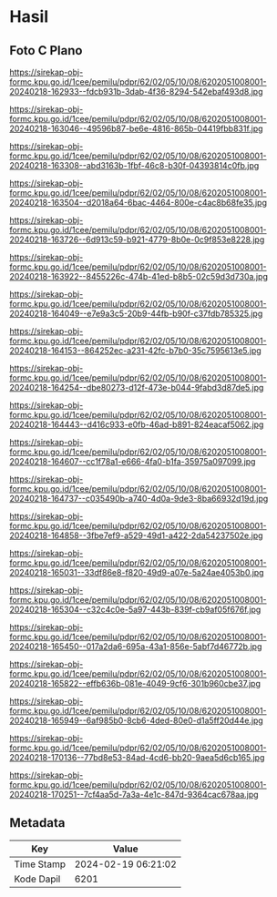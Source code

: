 # Hasil

## Foto C Plano

https://sirekap-obj-formc.kpu.go.id/1cee/pemilu/pdpr/62/02/05/10/08/6202051008001-20240218-162933--fdcb931b-3dab-4f36-8294-542ebaf493d8.jpg

https://sirekap-obj-formc.kpu.go.id/1cee/pemilu/pdpr/62/02/05/10/08/6202051008001-20240218-163046--49596b87-be6e-4816-865b-04419fbb831f.jpg

https://sirekap-obj-formc.kpu.go.id/1cee/pemilu/pdpr/62/02/05/10/08/6202051008001-20240218-163308--abd3163b-1fbf-46c8-b30f-04393814c0fb.jpg

https://sirekap-obj-formc.kpu.go.id/1cee/pemilu/pdpr/62/02/05/10/08/6202051008001-20240218-163504--d2018a64-6bac-4464-800e-c4ac8b68fe35.jpg

https://sirekap-obj-formc.kpu.go.id/1cee/pemilu/pdpr/62/02/05/10/08/6202051008001-20240218-163726--6d913c59-b921-4779-8b0e-0c9f853e8228.jpg

https://sirekap-obj-formc.kpu.go.id/1cee/pemilu/pdpr/62/02/05/10/08/6202051008001-20240218-163922--8455226c-474b-41ed-b8b5-02c59d3d730a.jpg

https://sirekap-obj-formc.kpu.go.id/1cee/pemilu/pdpr/62/02/05/10/08/6202051008001-20240218-164049--e7e9a3c5-20b9-44fb-b90f-c37fdb785325.jpg

https://sirekap-obj-formc.kpu.go.id/1cee/pemilu/pdpr/62/02/05/10/08/6202051008001-20240218-164153--864252ec-a231-42fc-b7b0-35c7595613e5.jpg

https://sirekap-obj-formc.kpu.go.id/1cee/pemilu/pdpr/62/02/05/10/08/6202051008001-20240218-164254--dbe80273-d12f-473e-b044-9fabd3d87de5.jpg

https://sirekap-obj-formc.kpu.go.id/1cee/pemilu/pdpr/62/02/05/10/08/6202051008001-20240218-164443--d416c933-e0fb-46ad-b891-824eacaf5062.jpg

https://sirekap-obj-formc.kpu.go.id/1cee/pemilu/pdpr/62/02/05/10/08/6202051008001-20240218-164607--cc1f78a1-e666-4fa0-b1fa-35975a097099.jpg

https://sirekap-obj-formc.kpu.go.id/1cee/pemilu/pdpr/62/02/05/10/08/6202051008001-20240218-164737--c035490b-a740-4d0a-9de3-8ba66932d19d.jpg

https://sirekap-obj-formc.kpu.go.id/1cee/pemilu/pdpr/62/02/05/10/08/6202051008001-20240218-164858--3fbe7ef9-a529-49d1-a422-2da54237502e.jpg

https://sirekap-obj-formc.kpu.go.id/1cee/pemilu/pdpr/62/02/05/10/08/6202051008001-20240218-165031--33df86e8-f820-49d9-a07e-5a24ae4053b0.jpg

https://sirekap-obj-formc.kpu.go.id/1cee/pemilu/pdpr/62/02/05/10/08/6202051008001-20240218-165304--c32c4c0e-5a97-443b-839f-cb9af05f676f.jpg

https://sirekap-obj-formc.kpu.go.id/1cee/pemilu/pdpr/62/02/05/10/08/6202051008001-20240218-165450--017a2da6-695a-43a1-856e-5abf7d46772b.jpg

https://sirekap-obj-formc.kpu.go.id/1cee/pemilu/pdpr/62/02/05/10/08/6202051008001-20240218-165822--effb636b-081e-4049-9cf6-301b960cbe37.jpg

https://sirekap-obj-formc.kpu.go.id/1cee/pemilu/pdpr/62/02/05/10/08/6202051008001-20240218-165949--6af985b0-8cb6-4ded-80e0-d1a5ff20d44e.jpg

https://sirekap-obj-formc.kpu.go.id/1cee/pemilu/pdpr/62/02/05/10/08/6202051008001-20240218-170136--77bd8e53-84ad-4cd6-bb20-9aea5d6cb165.jpg

https://sirekap-obj-formc.kpu.go.id/1cee/pemilu/pdpr/62/02/05/10/08/6202051008001-20240218-170251--7cf4aa5d-7a3a-4e1c-847d-9364cac678aa.jpg


## Metadata

| Key        | Value               |
| ---------- | ------------------- |
| Time Stamp | 2024-02-19 06:21:02 |
| Kode Dapil | 6201                |



